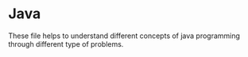 # Java
These file helps to understand different concepts of java programming through different type of problems.
